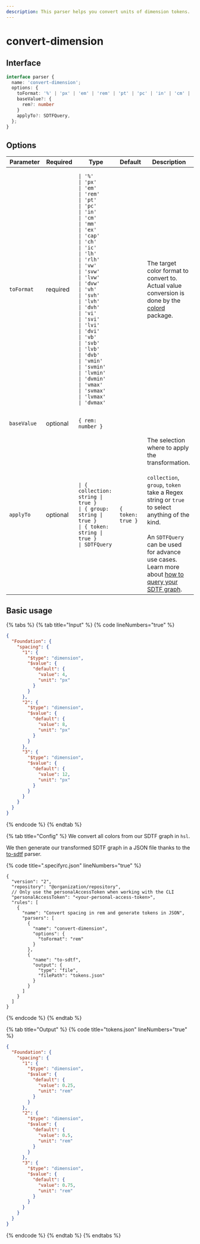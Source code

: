```yaml
---
description: This parser helps you convert units of dimension tokens.
---
```


# convert-dimension

## Interface

```typescript
interface parser {
  name: 'convert-dimension';
  options: {
    toFormat: '%' | 'px' | 'em' | 'rem' | 'pt' | 'pc' | 'in' | 'cm' | 'mm' | 'ex' | 'cap' | 'ch' | 'ic' | 'lh' | 'rlh' | 'vw' | 'svw' | 'lvw' | 'dvw' | 'vh' | 'svh' | 'lvh' | 'dvh' | 'vi' | 'svi' | 'lvi' | 'dvi' | 'vb' | 'svb' | 'lvb' | 'dvb' | 'vmin' | 'svmin' | 'lvmin' | 'dvmin' | 'vmax' | 'svmax' | 'lvmax' | 'dvmax'
    baseValue?: {
      rem?: number
    }
    applyTo?: SDTFQuery,
  };
}
```

## Options

<table><thead><tr><th width="186">Parameter</th><th width="127.33333333333331">Required</th><th width="341">Type</th><th width="136">Default</th><th width="237">Description</th></tr></thead><tbody><tr><td><code>toFormat</code></td><td>required</td><td><pre class="language-typescript"><code class="lang-typescript">| '%' 
| 'px' 
| 'em' 
| 'rem' 
| 'pt' 
| 'pc' 
| 'in' 
| 'cm' 
| 'mm' 
| 'ex' 
| 'cap' 
| 'ch' 
| 'ic' 
| 'lh' 
| 'rlh' 
| 'vw' 
| 'svw' 
| 'lvw' 
| 'dvw' 
| 'vh' 
| 'svh' 
| 'lvh' 
| 'dvh' 
| 'vi' 
| 'svi' 
| 'lvi' 
| 'dvi' 
| 'vb' 
| 'svb' 
| 'lvb' 
| 'dvb' 
| 'vmin' 
| 'svmin' 
| 'lvmin' 
| 'dvmin' 
| 'vmax' 
| 'svmax' 
| 'lvmax' 
| 'dvmax'
</code></pre></td><td></td><td>The target color format to convert to. Actual value conversion is done by the <a href="https://www.npmjs.com/package/colord">colord</a> package.</td></tr><tr><td><code>baseValue</code></td><td>optional</td><td><pre class="language-typescript"><code class="lang-typescript">{ rem: number }
</code></pre></td><td></td><td></td></tr><tr><td><code>applyTo</code></td><td>optional</td><td><pre class="language-typescript"><code class="lang-typescript">| { collection: string | true }
| { group: string | true }
| { token: string | true }
| SDTFQuery
</code></pre></td><td><pre><code>{ token: true }
</code></pre></td><td>The selection where to apply the transformation.<br><br><code>collection</code>, <code>group</code>, <code>token</code> take a Regex string or <code>true</code> to select anything of the kind.<br><br>An <code>SDTFQuery</code> can be used for advance use cases. Learn more about <a href="../querying-a-sdtf-graph.md">how to query your SDTF graph</a>.</td></tr></tbody></table>

## Basic usage

{% tabs %}
{% tab title="Input" %}
{% code lineNumbers="true" %}
```json
{
  "Foundation": {
    "spacing": {
      "1": {
        "$type": "dimension",
        "$value": {
          "default": {
            "value": 4,
            "unit": "px"
          }
        }
      },
      "2": {
        "$type": "dimension",
        "$value": {
          "default": {
            "value": 8,
            "unit": "px"
          }
        }
      },
      "3": {
        "$type": "dimension",
        "$value": {
          "default": {
            "value": 12,
            "unit": "px"
          }
        }
      }
    }
  }
}
```
{% endcode %}
{% endtab %}

{% tab title="Config" %}
We convert all colors from our SDTF graph in `hsl`.

We then generate our transformed SDTF graph in a JSON file thanks to the [to-sdtf](to-sdtf.md) parser.

{% code title=".specifyrc.json" lineNumbers="true" %}
```json5
{
  "version": "2",
  "repository": "@organization/repository",
  // Only use the personalAccessToken when working with the CLI
  "personalAccessToken": "<your-personal-access-token>",
  "rules": [
    {
      "name": "Convert spacing in rem and generate tokens in JSON",
      "parsers": [
        {
          "name": "convert-dimension",
          "options": {
            "toFormat": "rem"
          }
        },
        {
          "name": "to-sdtf",
          "output": {
            "type": "file",
            "filePath": "tokens.json"
          }
        }
      ]
    }
  ]
}
```
{% endcode %}
{% endtab %}

{% tab title="Output" %}
{% code title="tokens.json" lineNumbers="true" %}
```json
{
  "Foundation": {
    "spacing": {
      "1": {
        "$type": "dimension",
        "$value": {
          "default": {
            "value": 0.25,
            "unit": "rem"
          }
        }
      },
      "2": {
        "$type": "dimension",
        "$value": {
          "default": {
            "value": 0.5,
            "unit": "rem"
          }
        }
      },
      "3": {
        "$type": "dimension",
        "$value": {
          "default": {
            "value": 0.75,
            "unit": "rem"
          }
        }
      }
    }
  }
}
```
{% endcode %}
{% endtab %}
{% endtabs %}
